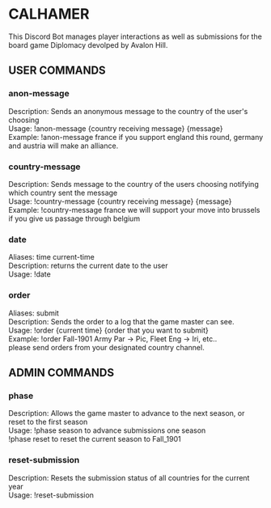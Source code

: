 # CALHAMER
This Discord Bot manages player interactions as well as submissions for the board game Diplomacy devolped by Avalon Hill.

## USER COMMANDS

### anon-message

Description: Sends an anonymous message to the country of the user's choosing\
Usage: !anon-message {country receiving message} {message}\
Example: !anon-message france if you support england this round, germany and austria will make an alliance.


### country-message

Description: Sends message to the country of the users choosing notifying which country sent the message\
Usage: !country-message {country receiving message} {message}\
Example: !country-message france we will support your move into brussels if you give us passage through belgium


### date

Aliases: time current-time\
Description: returns the current date to the user\
Usage: !date


### order

Aliases: submit\
Description: Sends the order to a log that the game master can see.\
Usage: !order {current time} {order that you want to submit}\
Example: !order Fall-1901 Army Par -> Pic, Fleet Eng -> Iri, etc..\
please send orders from your designated country channel.

## ADMIN COMMANDS

### phase

Description: Allows the game master to advance to the next season, or reset to the first season\
Usage: !phase  season to advance submissions one season\
       !phase reset to reset the current season to Fall_1901


### reset-submission

Description: Resets the submission status of all countries for the current year\
Usage: !reset-submission

